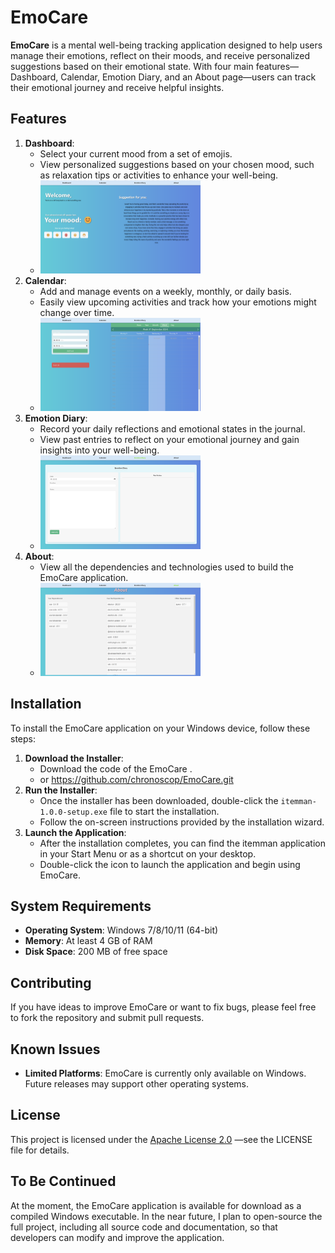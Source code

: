 # EmoCare

**EmoCare** is a mental well-being tracking application designed to help users manage their emotions, reflect on their moods, and receive personalized suggestions based on their emotional state. With four main features—Dashboard, Calendar, Emotion Diary, and an About page—users can track their emotional journey and receive helpful insights.

## Features

1. **Dashboard**:
   - Select your current mood from a set of emojis.
   - View personalized suggestions based on your chosen mood, such as relaxation tips or activities to enhance your well-being.
   - <img src="images\dashboard.png" alt="dashboard" style="zoom: 25%;" />
2. **Calendar**:
   - Add and manage events on a weekly, monthly, or daily basis.
   - Easily view upcoming activities and track how your emotions might change over time.
   - <img src="images\claendar.png" alt="claendar" style="zoom:25%;" />
3. **Emotion Diary**:
   - Record your daily reflections and emotional states in the journal.
   - View past entries to reflect on your emotional journey and gain insights into your well-being.
   - <img src="images\diary.png" alt="diary" style="zoom:25%;" />
4. **About**:
   - View all the dependencies and technologies used to build the EmoCare application.
   - <img src="images\about.png" alt="about" style="zoom:25%;" />

## Installation

To install the EmoCare application on your Windows device, follow these steps:

1. **Download the Installer**:
   - Download the code of the EmoCare .
   - or https://github.com/chronoscop/EmoCare.git
2. **Run the Installer**:
   - Once the installer has been downloaded, double-click the `itemman-1.0.0-setup.exe` file to start the installation.
   - Follow the on-screen instructions provided by the installation wizard.
3. **Launch the Application**:
   - After the installation completes, you can find the itemman application in your Start Menu or as a shortcut on your desktop.
   - Double-click the icon to launch the application and begin using EmoCare.

## System Requirements

- **Operating System**: Windows 7/8/10/11 (64-bit)
- **Memory**: At least 4 GB of RAM
- **Disk Space**: 200 MB of free space

## Contributing

If you have ideas to improve EmoCare or want to fix bugs, please feel free to fork the repository and submit pull requests.

## Known Issues

- **Limited Platforms**: EmoCare is currently only available on Windows. Future releases may support other operating systems.

## License

This project is licensed under the [Apache License 2.0]() —see the LICENSE file for details.   

## To Be Continued

At the moment, the EmoCare application is available for download as a compiled Windows executable. In the near future, I plan to open-source the full project, including all source code and documentation, so that developers can modify and improve the application.

